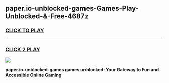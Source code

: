 
## paper.io-unblocked-games-Games-Play-Unblocked-&-Free-4687z
<h3>
<a href="https://premium76.site?title=paper.io-unblocked-games&ref=24A">CLICK TO PLAY</a></h3>
<hr>

<h3>
<a href="https://premium76.site?title=paper.io-unblocked-games&ref=24A">CLICK 2 PLAY</a>
  
</h3>

<a href="https://premium76.site?title=paper.io-unblocked-games&ref=24A"><img src="https://clearcache.store/games.png"></a>


**paper.io-unblocked-games games unblocked: Your Gateway to Fun and Accessible Online Gaming**
